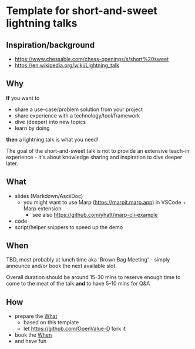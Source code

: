# Template for short-and-sweet lightning talks

## Inspiration/background

* https://www.chessable.com/chess-openings/s/short%20sweet
* https://en.wikipedia.org/wiki/Lightning_talk

## Why

**If** you want to 

* share a use-case/problem solution from your project
* share experience with a technology/tool/framework
* dive (deeper) into new topics
* learn by doing

**then** a lightning talk is what you need!

The goal of the short-and-sweet talk is not to provide an extensive teach-in experience - it's about knowledge sharing and inspiration to dive deeper later.

## What

* slides (Markdown/AsciiDoc)
  * you might want to use Marp (https://marpit.marp.app) in VSCode + Marp extension
    * see also https://github.com/yhatt/marp-cli-example
* code
* script/helper snippers to speed up the demo


## When

TBD, most probably at lunch time aka 'Brown Bag Meeting' - simply announce and/or book the next available slot.

Overall duration should be around 15-30 mins to reserve enough time to come to the meat of the talk **and** to have 5-10 mins for Q&A

## How

* prepare the [What](##What)
  * based on this template
  * let https://github.com/OpenValue-D fork it
* book the [When](##When)
* and have fun